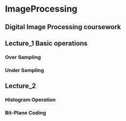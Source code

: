 # ImageProcessing 
## Digital Image Processing coursework
## Lecture_1 Basic operations
### Over Sampling 
### Under Sampling
## Lecture_2
### Histogram Operation
### Bit-Plane Coding
